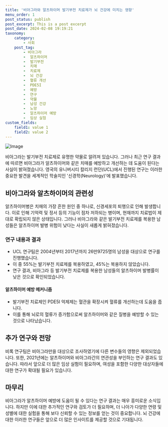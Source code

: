 ```yaml
---
title: '비아그라와 알츠하이머 발기부전 치료제가 뇌 건강에 미치는 영향'
menu_order: 1
post_status: publish
post_excerpt: This is a post excerpt
post_date: 2024-02-08 19:19:21
taxonomy:
    category:
        - 사회
    post_tag:
        - 비아그라
        -  알츠하이머
        -  발기부전
        -  치매
        -  치료제
        -  뇌 건강
        -  혈류 개선
        -  PDE5I
        -  예방
        -  연구
        -  약물
        -  남성 건강
        -  노망
        -  알츠하이머 예방
        -  임상 실험
custom_fields:
    field1: value 1
    field2: value 2
---
```


![Image](https://imgnews.pstatic.net/image/024/2024/02/08/0000087385_001_20240208143803066.png?type=w647)

비아그라는 발기부전 치료제로 유명한 약물로 알려져 있습니다. 그러나 최근 연구 결과에 따르면 비아그라가 알츠하이머와 같은 치매를 예방하고 개선하는 데 도움이 된다는 사실이 밝혀졌습니다. 영국의 유니버시티 칼리지 런던(UCL)에서 진행된 연구는 이러한 중요한 발견을 세계적인 학술지인 '신경학(Neurology)'에 발표했습니다.
## 비아그라와 알츠하이머의 관련성
알츠하이머병은 치매의 가장 흔한 원인 중 하나로, 신경세포의 퇴행으로 인해 발생합니다. 이로 인해 기억력 및 정서 등의 기능이 점차 저하되는 병이며, 현재까지 치료법이 제대로 확립되지 않은 상태입니다. 그러나 비아그라와 같은 발기부전 치료제를 복용한 남성들은 알츠하이머 발병 위험이 낮다는 사실이 새롭게 밝혀졌습니다.
### 연구 내용과 결과
- UCL 연구팀은 2004년부터 2017년까지 26만9725명의 남성을 대상으로 연구를 진행했습니다.
- 이 중 55%는 발기부전 치료제를 복용하였고, 45%는 복용하지 않았습니다.
- 연구 결과, 비아그라 등 발기부전 치료제를 복용한 남성들의 알츠하이머 발병률이 낮은 것으로 확인되었습니다.
#### 알츠하이머 예방 메커니즘
- 발기부전 치료제인 PDE5I 억제제는 혈관을 확장시켜 혈류를 개선하는데 도움을 줍니다.
- 이를 통해 뇌로의 혈류가 증가함으로써 알츠하이머와 같은 질병을 예방할 수 있는 것으로 나타났습니다.
## 추가 연구와 전망
비록 연구팀은 비아그라만을 대상으로 조사하였기에 다른 변수들의 영향은 제외되었습니다. 또한, 2021년에는 알츠하이머와 비아그라간의 연관성을 부인하는 연구 결과도 있습니다. 따라서 앞으로 더 많은 임상 실험이 필요하며, 여성을 포함한 다양한 대상자들에 대한 연구가 확대될 필요가 있습니다.
## 마무리
비아그라가 알츠하이머 예방에 도움이 될 수 있다는 연구 결과는 매우 흥미로운 소식입니다. 하지만 이에 대한 추가적인 연구와 검토가 더 필요하며, 더 나아가 다양한 연령 및 성별에 대한 실험을 통해 보다 신뢰할 수 있는 정보를 얻는 것이 중요합니다. 뇌 건강에 대한 이러한 연구들은 앞으로 더 많은 인사이트를 제공할 것으로 기대됩니다.

